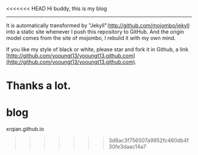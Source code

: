 <<<<<<< HEAD
Hi buddy, this is my blog
_________________________

It is automatically transformed by "Jekyll":http://github.com/mojombo/jekyll into a static site whenever I push this repository to GitHub. And the origin model comes from the site of mojombo, I rebulid it with my own mind.    

If you like my style of black or white, please star and fork it in Github, a link [http://github.com/yooungt13/yooungt13.github.com](http://github.com/yooungt13/yooungt13.github.com).    
    
__Thanks a lot.__
=======
blog
====

xrqian.github.io
>>>>>>> 3d8ac3f756507a9952fc460db4f30fe3daac14a7
